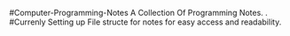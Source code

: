 #Computer-Programming-Notes
A Collection Of Programming Notes.
.
#Currenly Setting up File structe for notes for easy access and readability.




